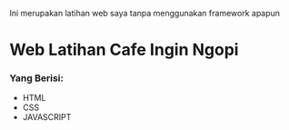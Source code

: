 Ini merupakan latihan web saya tanpa menggunakan framework apapun

# Web Latihan Cafe Ingin Ngopi

### Yang Berisi:

- HTML
- CSS
- JAVASCRIPT
